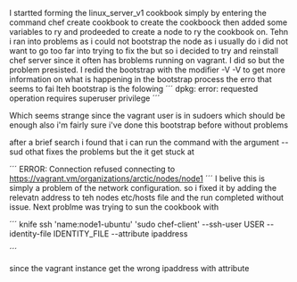 I startted forming  the linux_server_v1 cookbook simply by entering the command chef create cookbook to create the cookboock then added some variables to ry and prodeeded to create a node to ry the cookbook on. Tehn i ran into problems as i could not bootstrap the node as i usually do i did not want to go too far into trying to fix the but so i decided to try and reinstall chef server since it often has broblems running on vagrant. I did so but the problem presisted. I redid the bootstrap with the modifier -V -V to get more information on what is happening in the bootstrap process the erro that seems to fai lteh bootstrap is the folowing 
´´´
dpkg: error: requested operation requires superuser privilege
´´´

Which seems strange since the vagrant user is in sudoers which should be enough also i'm fairly sure i've done this bootstrap before without problems

after a brief search i found that i can run the command with the argument -- sud othat fixes the problems but the it get stuck at 

´´´
ERROR: Connection refused connecting to https://vagrant.vm/organizations/arctic/nodes/node1
´´´
I belive this is simply a problem of the network configuration. so i fixed it by adding the relevatn address to teh nodes etc/hosts file and the run completed without issue.
Next problme was trying to sun the cookbook with 

´´´
knife ssh 'name:node1-ubuntu' 'sudo chef-client' --ssh-user USER --identity-file IDENTITY_FILE --attribute ipaddress


´´´

since the vagrant instance get the wrong ipaddress with attribute

